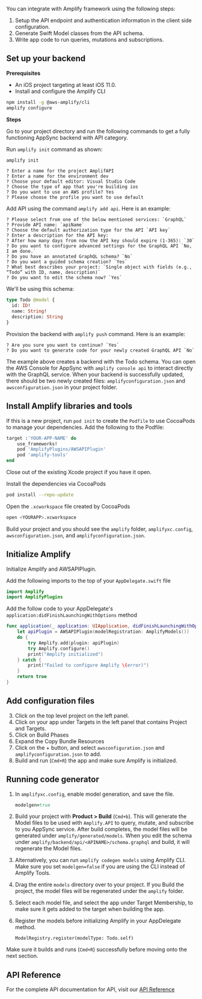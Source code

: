 You can integrate with Amplify framework using the following steps:

1. Setup the API endpoint and authentication information in the client side configuration.
2. Generate Swift Model classes from the API schema.
3. Write app code to run queries, mutations and subscriptions.

## Set up your backend

**Prerequisites**
* An iOS project targeting at least iOS 11.0.
* Install and configure the Amplify CLI

```bash
npm install -g @aws-amplify/cli
amplify configure
```

**Steps**

Go to your project directory and run the following commands to get a fully functioning AppSync backend with API category.

Run `amplify init` command as shown:

```bash
amplify init
```

```console
? Enter a name for the project AmplifAPI
? Enter a name for the environment dev
? Choose your default editor: Visual Studio Code
? Choose the type of app that you're building ios
? Do you want to use an AWS profile? Yes
? Please choose the profile you want to use default
```

Add API using the command `amplify add api`. Here is an example:

```console
? Please select from one of the below mentioned services: `GraphQL`
? Provide API name: `apiName`
? Choose the default authorization type for the API `API key`
? Enter a description for the API key: 
? After how many days from now the API key should expire (1-365): `30`
? Do you want to configure advanced settings for the GraphQL API `No, I am done.`
? Do you have an annotated GraphQL schema? `No`
? Do you want a guided schema creation? `Yes`
? What best describes your project: `Single object with fields (e.g., “Todo” with ID, name, description)`
? Do you want to edit the schema now? `Yes`
```

We'll be using this schema:
```graphql
type Todo @model {
  id: ID!
  name: String!
  description: String
}
```
Provision the backend with `amplify push` command. Here is an example:

```console
? Are you sure you want to continue? `Yes`
? Do you want to generate code for your newly created GraphQL API `No`
```

The example above creates a backend with the Todo schema. You can open the AWS Console for AppSync with 
`amplify console api` to interact directly with the GraphQL service.  When your backend is successfully updated, there should be two newly created files: `amplifyconfiguration.json` and `awsconfiguration.json` in your project folder.

## Install Amplify libraries and tools

If this is a new project, run `pod init` to create the `Podfile` to use CocoaPods to manage your dependencies. Add the following to the Podfile:

```ruby
target :'YOUR-APP-NAME' do
    use_frameworks!
    pod 'AmplifyPlugins/AWSAPIPlugin'
    pod 'amplify-tools'
end
```

Close out of the existing Xcode project if you have it open.

Install the dependencies via CocoaPods
```bash
pod install --repo-update
```

Open the `.xcworkspace` file created by CocoaPods

```bash
open <YOURAPP>.xcworkspace
```

Build your project and you should see the `amplify` folder, `amplifyxc.config`, `awsconfiguration.json`, and `amplifyconfiguration.json`. 

## Initialize Amplify

Initialize Amplify and AWSAPIPlugin.

Add the following imports to the top of your `AppDelegate.swift` file 
```swift
import Amplify
import AmplifyPlugins
```

Add the follow code to your AppDelegate's `application:didFinishLaunchingWithOptions` method
```swift
func application(_ application: UIApplication, didFinishLaunchingWithOptions launchOptions: [UIApplication.LaunchOptionsKey: Any]?) -> Bool {
    let apiPlugin = AWSAPIPlugin(modelRegistration: AmplifyModels())
    do {
        try Amplify.add(plugin: apiPlugin)
        try Amplify.configure()
        print("Amplify initialized")
    } catch {
        print("Failed to configure Amplify \(error)")
    }
    return true
}
```
## Add configuration files

3. Click on the top level project on the left panel.
4. Click on your app under Targets in the left panel that contains Project and Targets.
5. Click on Build Phases
6. Expand the Copy Bundle Resources
7. Click on the + button, and select `awsconfiguration.json` and `amplifyconfiguration.json` to add.
8. Build and run (`Cmd+R`) the app and make sure Amplify is initialized.

## Running code generator

1. In `amplifyxc.config`, enable model generation, and save the file.
    ```ruby
    modelgen=true
    ```
2. Build your project with **Product > Build** (`Cmd+b`). This will generate the Model files to be used with `Amplify.API` to query, mutate, and subscribe to you AppSync service. After build completes, the model files will be generated under `amplify/generated/models`. When you edit the schema under `amplify/backend/api/<APINAME>/schema.graphql` and build, it will regenerate the Model files.

3. Alternatively, you can run `amplify codegen models` using Amplify CLI. Make sure you set `modelgen=false` if you are using the CLI instead of Amplify Tools.

4. Drag the entire `models` directory over to your project. If you Build the project, the model files will be regenerated under the `amplify` folder. 

5. Select each model file, and select the app under Target Membership, to make sure it gets added to the target when building the app.

6. Register the models before initializing Amplify in your AppDelegate method.
    ```
    ModelRegistry.register(modelType: Todo.self)
    ```
Make sure it builds and runs (`Cmd+R`) successfully before moving onto the next section.

## API Reference   

For the complete API documentation for API, visit our [API Reference](https://aws-amplify.github.io/amplify-ios/docs/Classes/AmplifyAPICategory.html)
